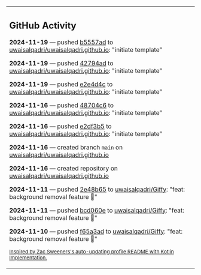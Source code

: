 <table><tr><td valign="top" width="100%">    

## GitHub Activity

**2024-11-19** — pushed [b5557ad](https://github.com/uwaisalqadri/uwaisalqadri.github.io/commits/b5557ad1614d107d0763e22826a50dec79e4ec6f) to [uwaisalqadri/uwaisalqadri.github.io](https://github.com/uwaisalqadri/uwaisalqadri.github.io): "initiate template"

**2024-11-19** — pushed [42794ad](https://github.com/uwaisalqadri/uwaisalqadri.github.io/commits/42794ad90793ebb334ae2c8e694cc563001a60ea) to [uwaisalqadri/uwaisalqadri.github.io](https://github.com/uwaisalqadri/uwaisalqadri.github.io): "initiate template"

**2024-11-19** — pushed [e2e4d4c](https://github.com/uwaisalqadri/uwaisalqadri.github.io/commits/e2e4d4c8c006e894a6cfd2d6c71a1789e8a47fe0) to [uwaisalqadri/uwaisalqadri.github.io](https://github.com/uwaisalqadri/uwaisalqadri.github.io): "initiate template"

**2024-11-16** — pushed [48704c6](https://github.com/uwaisalqadri/uwaisalqadri.github.io/commits/48704c6308416562190ca140a22b6571996dae27) to [uwaisalqadri/uwaisalqadri.github.io](https://github.com/uwaisalqadri/uwaisalqadri.github.io): "initiate template"

**2024-11-16** — pushed [e2df3b5](https://github.com/uwaisalqadri/uwaisalqadri.github.io/commits/e2df3b55c05fc3d3dbc7bb20955d80687a357801) to [uwaisalqadri/uwaisalqadri.github.io](https://github.com/uwaisalqadri/uwaisalqadri.github.io): "initiate template"

**2024-11-16** — created branch `main` on [uwaisalqadri/uwaisalqadri.github.io](https://github.com/uwaisalqadri/uwaisalqadri.github.io)

**2024-11-16** — created repository on [uwaisalqadri/uwaisalqadri.github.io](https://github.com/uwaisalqadri/uwaisalqadri.github.io)

**2024-11-11** — pushed [2e48b65](https://github.com/uwaisalqadri/Giffy/commits/2e48b654a26bc533b2d6cad63f270216c9026b68) to [uwaisalqadri/Giffy](https://github.com/uwaisalqadri/Giffy): "feat: background removal feature 🚀"

**2024-11-11** — pushed [bcd060e](https://github.com/uwaisalqadri/Giffy/commits/bcd060eef9faec994644012bcb9865ec77c3cf9d) to [uwaisalqadri/Giffy](https://github.com/uwaisalqadri/Giffy): "feat: background removal feature 🚀"

**2024-11-10** — pushed [f65a3ad](https://github.com/uwaisalqadri/Giffy/commits/f65a3ad322f26ffb0c17f58f3f79c6287cddde21) to [uwaisalqadri/Giffy](https://github.com/uwaisalqadri/Giffy): "feat: background removal feature 🚀"
                
<sub><a href="https://github.com/ZacSweers/ZacSweers/">Inspired by Zac Sweeners's auto-updating profile README with Kotlin Implementation.</a></sub>
        